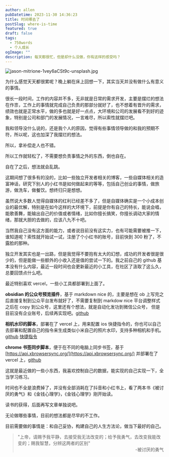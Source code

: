```yaml
---
author: allen
pubDatetime: 2023-11-30 14:36:23
title: 时间哪去了
postSlug: where-is-time
featured: true
draft: false
tags:
  - 750words
  - 个人成长
ogImage: ""
description: 每天都很忙，但是却什么没做，你有这样的感受吗？
---
```


![jason-mitrione-1vey6aCSt9c-unsplash.jpg](http://image.allenxing.club/202312181725794.jpg)

为什么感觉天天都很累呢？晚上躺在床上回想一下，其实当天并没有做什么有意义的事情。

很长一段时间，工作的内容并不多，无非就是日常的需求开发，主要是摆烂的想法在作祟，工作上的事情就完成自己负责的那部分就好了，也不想着有晋升的需求，绩效也就是正常水平，做的多也就是好一点点，大环境和公司的发展看不到好的迹象，特别是公司和部门的发展情况，一言难尽，所以索性就摆烂吧。

我和领导没什么说的，还是我个人的原因，觉得有些事情领导做的和我的预期不符，所以呢，这也加深了我摆烂的想法。

所以，拿补偿走人也不错。

所以工作就轻松了，不需要想负责事情之外的东西，倒也自在。

自在了之后，想法就会乱跳。

这期间想了很多有的没的，比如一些独立开发者相关的博客，一些自媒体相关的造富神话，研究下别人的小红书是如何做起来的等等，包括自己创业的事情，做旅游，做洗车，做餐饮。想终归只是想想。

虽然说大多数人觉得自媒体的红利已经差不多了，但是自媒体确实是一个小成本创业的最优解，特别是在如今这样的大环境下，前提是你有自己的特长，能说会唱，能歌善舞，能输出自己的价值或者情绪，比如你擅长搞笑，你擅长调动大家的情绪，那就大胆的去做的，应该八九不十吧。

当然我自己没有这方面的能力，或者说目前没有这实力，也有可能需要被推一下，谁知道呢？索性就开始试一试，注册了个小红书的账号，目前快到 300 粉了，不露脸的那种。

独立开发其实也是一出路，但是我觉得不要抱有太大的幻想，成功的开发者很是很少的，但是能做一些额外的小收入还是值的尝试一下的。我之前自己的 github 基本没有什么内容，最近一段时间也会更新最近的小工具，在社区了汲取了这么久，总要回馈点什么吧。

最近特别喜欢 vercel，一些小工具都部署到上面了。

**obsidian 的公众号预览插件**，基于 markdown nice 的，主要是想在 ob 上写完之后直接复制到公众平台发布就好了，不需要复制到 markdow nice 平台调整样式之后在 copy 到公众号，这里还有个想法，就是自动化发功到微信公众号， 但是目前没有企业账号，后续再实现吧。[github](https://github.com/allenxing/obsidian-markdown-nice-plugin)

**相机水印的脚本**，部署在了 vercel 上，用来配置 ios 快捷指令的，你也可以自己去部署和配置自己的指令来生成类似小米自己的照片水印，支持多种相机和手机。[github](https://github.com/allenxing/watermark-for-photo) [快捷指令](https://www.icloud.com/shortcuts/dc16774f06324162a0dde623f4cb588a)

**chrome 书签同步脚本**，便于在不同的电脑上同步书签，基于[https://api.xbrowsersync.org/](https://api.xbrowsersync.org/) 并部署在了 vercel 上，[github](https://github.com/allenxing/my-bookmark)

这就是最近做的一些小东西，我喜欢控制自己的数据，能实现的自己实现一下，全当学习练习。

时间也不全是浪费掉了，并没有全部消耗在了抖音和小红书上，看了两本书《被讨厌的勇气》和《金钱心理学》，《金钱心理学》刚开始读。

读书的获得，后面再写文章单独说吧。

无论做哪些事情，目前的想法都是尽早的不工作。

目前需要做的事情是：和自己妥协，构建自己的人生方法论，做当下最好的自己。

> "上帝，请赐予我平静，去接受我无法改变的；给予我勇气，去改变我能改变的；赐我智慧，分辨这两者的区别"
> <span style="display:block;text-align:right;">-被讨厌的勇气</span>

